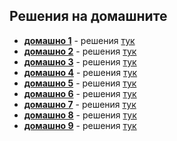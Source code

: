 ## Решения на домашните

- [**домашно 1**](https://hackerrank.com/contests/sda-ad-hw-1-2023) - решения [тук](hw1)
- [**домашно 2**](https://hackerrank.com/contests/sda-ad-hw-2-2023) - решения [тук](hw2)
- [**домашно 3**](https://hackerrank.com/contests/sda-ad-hw-3-2023) - решения [тук](hw3)
- [**домашно 4**](https://hackerrank.com/contests/sda-ad-hw-4-2023) - решения [тук](hw4)
- [**домашно 5**](https://hackerrank.com/contests/sda-ad-hw-5-2023) - решения [тук](hw5)
- [**домашно 6**](https://hackerrank.com/contests/sda-ad-hw-6-2023) - решения [тук](hw6)
- [**домашно 7**](https://hackerrank.com/contests/sda-ad-hw-7-2023) - решения [тук](hw7)
- [**домашно 8**](https://hackerrank.com/contests/sda-ad-hw-8-2023) - решения [тук](hw8)
- [**домашно 9**](https://hackerrank.com/contests/sda-ad-hw-9-2023) - решения [тук](hw9)